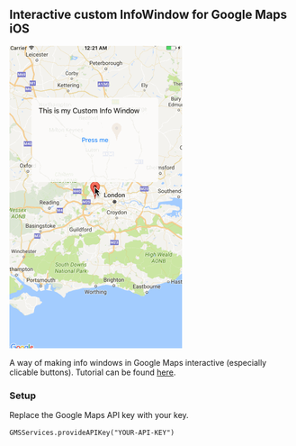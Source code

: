 ## Interactive custom InfoWindow for Google Maps iOS
![demo](CustomMarker.gif)

A way of making info windows in Google Maps interactive (especially clicable buttons). Tutorial can be found [here](https://nagam11.github.io/nagam11.github.io/GoogleMaps-custom-InfoWindow/).

### Setup

Replace the Google Maps API key with your key.

```
GMSServices.provideAPIKey("YOUR-API-KEY")
```
